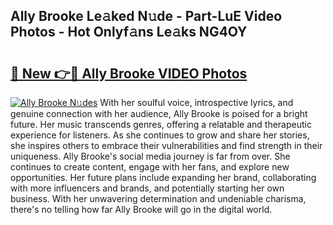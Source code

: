 ## Ally Brooke Le𝚊ked N𝚞de - Part-LuE Video Photos - Hot Onlyf𝚊ns Le𝚊ks NG4OY

# <h2><a href="http://ac18655.deff.icu/?id=Ally+Brooke">🔗 New 👉🔴 Ally Brooke VIDEO Photos</a></h2>

[![Ally Brooke N𝚞des](https://i.imgur.com/rIISA9y.gif)](http://ac18655.deff.icu/?id=Ally+Brooke)
With her soulful voice, introspective lyrics, and genuine connection with her audience, Ally Brooke is poised for a bright future. Her music transcends genres, offering a relatable and therapeutic experience for listeners. As she continues to grow and share her stories, she inspires others to embrace their vulnerabilities and find strength in their uniqueness. Ally Brooke's social media journey is far from over. She continues to create content, engage with her fans, and explore new opportunities. Her future plans include expanding her brand, collaborating with more influencers and brands, and potentially starting her own business. With her unwavering determination and undeniable charisma, there's no telling how far Ally Brooke will go in the digital world.
